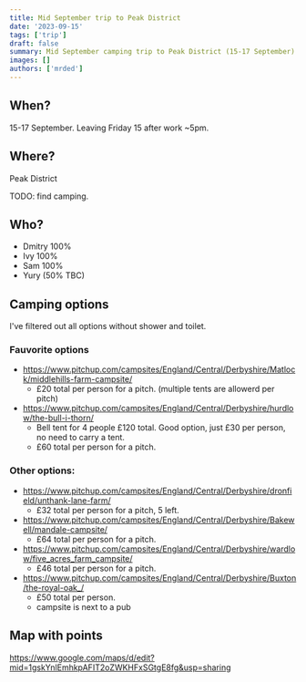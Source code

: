 ```yaml
---
title: Mid September trip to Peak District
date: '2023-09-15'
tags: ['trip']
draft: false 
summary: Mid September camping trip to Peak District (15-17 September)
images: []
authors: ['mrded']
---
```

## When? 

15-17 September. Leaving Friday 15 after work ~5pm.

## Where?

Peak District

TODO: find camping.

## Who?

- Dmitry 100%
- Ivy 100%
- Sam 100%
- Yury (50% TBC)

## Camping options
I've filtered out all options without shower and toilet.

### Fauvorite options
- https://www.pitchup.com/campsites/England/Central/Derbyshire/Matlock/middlehills-farm-campsite/
    - £20 total per person for a pitch. (multiple tents are allowerd per pitch)
- https://www.pitchup.com/campsites/England/Central/Derbyshire/hurdlow/the-bull-i-thorn/
    - Bell tent for 4 people £120 total. Good option, just £30 per person, no need to carry a tent.
    - £60 total per person for a pitch.

### Other options:
- https://www.pitchup.com/campsites/England/Central/Derbyshire/dronfield/unthank-lane-farm/
    - £32 total per person for a pitch, 5 left.
- https://www.pitchup.com/campsites/England/Central/Derbyshire/Bakewell/mandale-campsite/
    - £64 total per person for a pitch.
- https://www.pitchup.com/campsites/England/Central/Derbyshire/wardlow/five_acres_farm_campsite/
    - £46 total per person for a pitch.
- https://www.pitchup.com/campsites/England/Central/Derbyshire/Buxton/the-royal-oak_/
    - £50 total per person.
    - campsite is next to a pub

## Map with points

https://www.google.com/maps/d/edit?mid=1gskYnlEmhkpAFIT2oZWKHFxSGtgE8fg&usp=sharing
